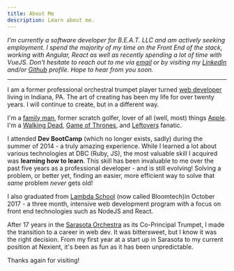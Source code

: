 ```yaml
---
title: About Me
description: Learn about me.
---
```


_I'm currently a software developer for B.E.A.T. LLC and am actively seeking employment. I spend the majority of my time on the Front End of the stack, working with Angular, React as well as recently spending a lot of time with VueJS. Don't hesitate to reach out to me via [email](mailto:dev.artist15@gmail.com) or by visiting my [LinkedIn](https://www.linkedin.com/pub/gregory-knudsen/41/b33/64) and/or [Github](https://github.com/gregknudsen) profile. Hope to hear from you soon._

---

I am a former professional orchestral trumpet player turned [web developer](https://www.github.com/gregknudsen) living in Indiana, PA. The art of creating has been my life for over twenty years. I will continue to create, but in a different way.

I'm a [family man](https://imgur.com/BAKjeyD), <span id="former">former</span> scratch golfer, lover of all (well, most) things [Apple](https://www.apple.com). I'm a [Walking Dead](https://www.amc.com/shows/the-walking-dead), [Game of Thrones](https://www.hbo.com/game-of-thrones), and [Leftovers](https://www.hbo.com/the-leftovers) fanatic.

I attended **Dev BootCamp** (which no longer exists, sadly) during the summer of 2014 - a truly amazing experience. While I learned a lot about various technologies at DBC (Ruby, JS), the most valuable skill I acquired was **learning how to learn**. This skill has been invaluable to me over the past five years as a professional developer - and is still evolving! Solving a problem, or better yet, finding an easier, more efficient way to solve that _same_ problem _never_ gets old!

I also graduated from [Lambda School](https://www.lambdaschool.com) (now called Bloomtech)in October 2017 - a three month, intensive web development program with a focus on front end technologies such as NodeJS and React.

After 17 years in the [Sarasota Orchestra](https://www.sarasotaorchestra.org) as its Co-Principal Trumpet, I made the transition to a career in web dev. It was bittersweet, but I know it was the right decision. From my first year at a start up in Sarasota to my current position at Nexient, it's been as fun as it has been unpredictable.

Thanks again for visiting!
